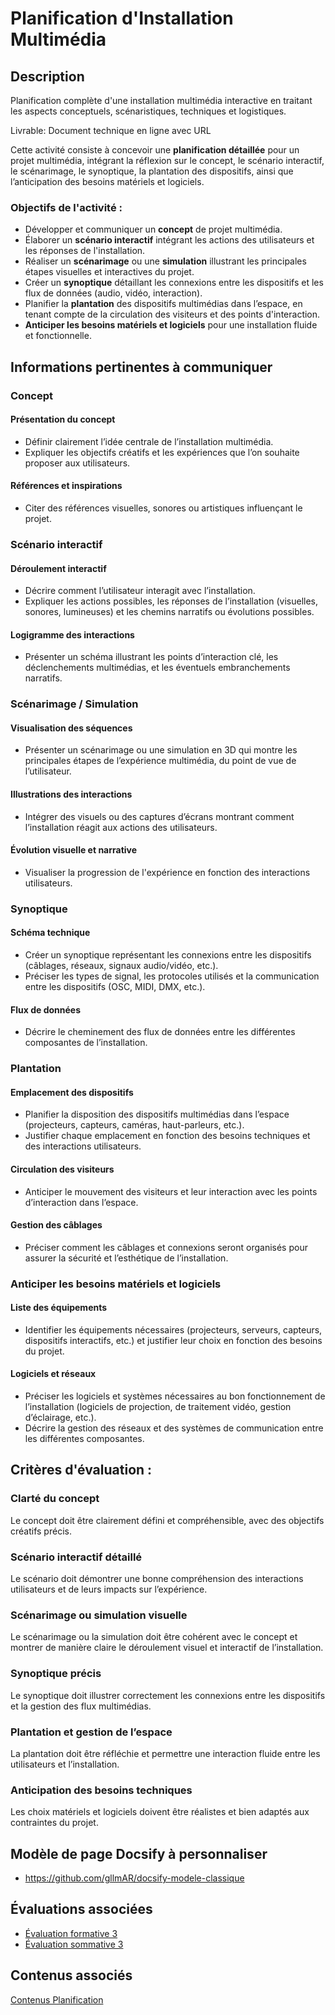 # Planification d'Installation Multimédia

## Description

Planification complète d'une installation multimédia interactive en traitant les aspects conceptuels, scénaristiques, techniques et logistiques.

Livrable: Document technique en ligne avec URL

Cette activité consiste à concevoir une **planification détaillée** pour un projet multimédia, intégrant la réflexion sur le concept, le scénario interactif, le scénarimage, le synoptique, la plantation des dispositifs, ainsi que l’anticipation des besoins matériels et logiciels.

### Objectifs de l'activité :
* Développer et communiquer un **concept** de projet multimédia.
* Élaborer un **scénario interactif** intégrant les actions des utilisateurs et les réponses de l'installation.
* Réaliser un **scénarimage** ou une **simulation** illustrant les principales étapes visuelles et interactives du projet.
* Créer un **synoptique** détaillant les connexions entre les dispositifs et les flux de données (audio, vidéo, interaction).
* Planifier la **plantation** des dispositifs multimédias dans l’espace, en tenant compte de la circulation des visiteurs et des points d'interaction.
* **Anticiper les besoins matériels et logiciels** pour une installation fluide et fonctionnelle.

## Informations pertinentes à communiquer

### Concept

#### Présentation du concept

* Définir clairement l’idée centrale de l’installation multimédia.
* Expliquer les objectifs créatifs et les expériences que l’on souhaite proposer aux utilisateurs.

#### Références et inspirations

* Citer des références visuelles, sonores ou artistiques influençant le projet.

### Scénario interactif

#### Déroulement interactif

* Décrire comment l’utilisateur interagit avec l’installation.
* Expliquer les actions possibles, les réponses de l’installation (visuelles, sonores, lumineuses) et les chemins narratifs ou évolutions possibles.

#### Logigramme des interactions

* Présenter un schéma illustrant les points d’interaction clé, les déclenchements multimédias, et les éventuels embranchements narratifs.

### Scénarimage / Simulation

#### Visualisation des séquences

* Présenter un scénarimage ou une simulation en 3D qui montre les principales étapes de l’expérience multimédia, du point de vue de l’utilisateur.

#### Illustrations des interactions

* Intégrer des visuels ou des captures d’écrans montrant comment l’installation réagit aux actions des utilisateurs.

#### Évolution visuelle et narrative

* Visualiser la progression de l'expérience en fonction des interactions utilisateurs.

### Synoptique

#### Schéma technique

* Créer un synoptique représentant les connexions entre les dispositifs (câblages, réseaux, signaux audio/vidéo, etc.).
* Préciser les types de signal, les protocoles utilisés et la communication entre les dispositifs (OSC, MIDI, DMX, etc.).

#### Flux de données

* Décrire le cheminement des flux de données entre les différentes composantes de l’installation.

### Plantation

#### Emplacement des dispositifs

* Planifier la disposition des dispositifs multimédias dans l’espace (projecteurs, capteurs, caméras, haut-parleurs, etc.).
* Justifier chaque emplacement en fonction des besoins techniques et des interactions utilisateurs.

#### Circulation des visiteurs

* Anticiper le mouvement des visiteurs et leur interaction avec les points d’interaction dans l’espace.

#### Gestion des câblages

* Préciser comment les câblages et connexions seront organisés pour assurer la sécurité et l’esthétique de l’installation.

### Anticiper les besoins matériels et logiciels

#### Liste des équipements

* Identifier les équipements nécessaires (projecteurs, serveurs, capteurs, dispositifs interactifs, etc.) et justifier leur choix en fonction des besoins du projet.

#### Logiciels et réseaux

* Préciser les logiciels et systèmes nécessaires au bon fonctionnement de l’installation (logiciels de projection, de traitement vidéo, gestion d’éclairage, etc.).
* Décrire la gestion des réseaux et des systèmes de communication entre les différentes composantes.

## Critères d'évaluation :

### Clarté du concept

Le concept doit être clairement défini et compréhensible, avec des objectifs créatifs précis.

### Scénario interactif détaillé

Le scénario doit démontrer une bonne compréhension des interactions utilisateurs et de leurs impacts sur l’expérience.

### Scénarimage ou simulation visuelle

Le scénarimage ou la simulation doit être cohérent avec le concept et montrer de manière claire le déroulement visuel et interactif de l’installation.

### Synoptique précis

Le synoptique doit illustrer correctement les connexions entre les dispositifs et la gestion des flux multimédias.

### Plantation et gestion de l’espace

La plantation doit être réfléchie et permettre une interaction fluide entre les utilisateurs et l’installation.

### Anticipation des besoins techniques

Les choix matériels et logiciels doivent être réalistes et bien adaptés aux contraintes du projet.

## Modèle de page Docsify à personnaliser

* https://github.com/gllmAR/docsify-modele-classique

## Évaluations associées

* [Évaluation formative 3](/evaluations/?id=ef-3)
* [Évaluation sommative 3](/evaluations/?id=es-3)

## Contenus associés

[Contenus Planification](../../contenus/3_planification/README.md ":include")
